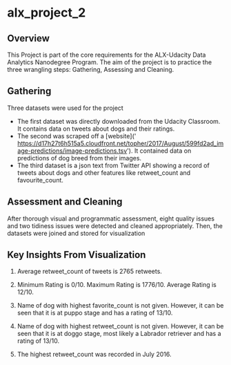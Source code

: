 # alx_project_2

## Overview
This Project is part of the core requirements for the ALX-Udacity Data Analytics Nanodegree Program.
The aim of the project is to practice the three wrangling steps: Gathering, Assessing and Cleaning.

## Gathering
Three datasets were used for the project
- The first dataset was directly downloaded from the Udacity Classroom. It contains data on tweets about dogs and their ratings.
- The second was scraped off a [website](' https://d17h27t6h515a5.cloudfront.net/topher/2017/August/599fd2ad_image-predictions/image-predictions.tsv'). It contained data on predictions of dog breed from their images.
- The third dataset is a json text from Twitter API showing a record of tweets about dogs and other features like retweet_count and favourite_count.

## Assessment and Cleaning
After thorough visual and programmatic assessment, eight quality issues and two tidiness issues were detected and cleaned appropriately. Then, the datasets were joined and stored for visualization

## Key Insights From Visualization
1. Average retweet_count of tweets is 2765 retweets.

2. Minimum Rating is 0/10. Maximum Rating is 1776/10. Average Rating is 12/10.

3. Name of dog with highest favorite_count is not given. However, it can be seen that it is at puppo stage and has a rating of 13/10.

4. Name of dog with highest retweet_count is not given. However, it can be seen that it is at doggo stage, most likely a Labrador retriever and has a rating of 13/10.

5. The highest retweet_count was recorded in July 2016.
